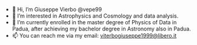 - 👋 Hi, I’m Giuseppe Vierbo @vepe99
- 👀 I’m interested in Astrophysics and Cosmology and data analysis.
- 🌱 I’m currently enrolled in the master degree of Physics of Data in Padua, after achieving my bachelor degree in Astronomy also in Padua. 
- 📫 You can reach me via my email: viterbogiuseppe1999@libero.it
